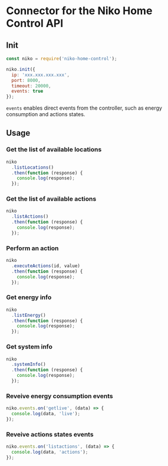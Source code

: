 # Connector for the Niko Home Control API

## Init

```js
const niko = require('niko-home-control');

niko.init({
  ip: 'xxx.xxx.xxx.xxx',
  port: 8000,
  timeout: 20000,
  events: true
});
```

`events` enables direct events from the controller, such as energy consumption and actions states.

## Usage

### Get the list of available locations

```js
niko
  .listLocations()
  .then(function (response) {
    console.log(response);
  });
```

### Get the list of available actions

```js
niko
  .listActions()
  .then(function (response) {
    console.log(response);
  });
```

### Perform an action

```js
niko
  .executeActions(id, value)
  .then(function (response) {
    console.log(response);
  });
```


### Get energy info

```js
niko
  .listEnergy()
  .then(function (response) {
    console.log(response);
  });
```

### Get system info

```js
niko
  .systemInfo()
  .then(function (response) {
    console.log(response);
  });
```

### Reveive energy consumption events

```js
niko.events.on('getlive', (data) => {
  console.log(data, 'live');
});
```

### Reveive actions states events

```js
niko.events.on('listactions', (data) => {
  console.log(data, 'actions');
});
```
